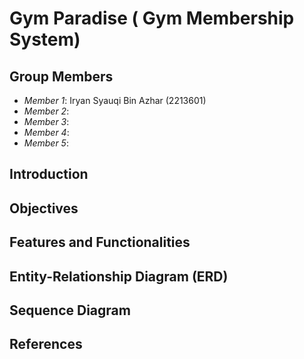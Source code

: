 # Gym Paradise ( Gym Membership System)

## Group Members
- *Member 1*: Iryan Syauqi Bin Azhar (2213601)
- *Member 2*: 
- *Member 3*: 
- *Member 4*: 
- *Member 5*: 

## Introduction


## Objectives


## Features and Functionalities


## Entity-Relationship Diagram (ERD)


## Sequence Diagram


## References


